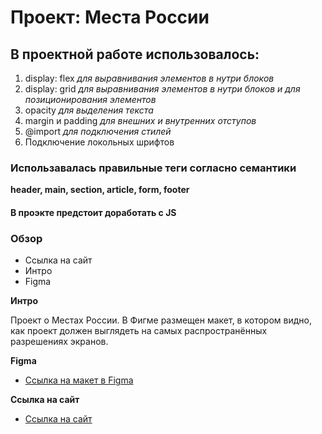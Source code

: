 # Проект: Места России
## В проектной работе использовалось:
1. display: flex *для выравнивания элементов в нутри блоков*
2. display: grid *для выравнивания элементов в нутри блоков и для позиционирования элементов*
3. opacity *для выделения текста*
4. margin и padding *для внешних и внутренних отступов*
5. @import *для подключения стилей*
6. Подключение локольных шрифтов
### Использавалась правильные теги согласно семантики
**header, main, section, article, form, footer**
#### В проэкте предстоит доработать с JS

### Обзор
* Ссылка на сайт
* Интро
* Figma

**Интро**

Проект о Местах России.
В Фигме размещен макет, в котором видно, как проект должен выглядеть на самых распространённых разрешениях экранов.

**Figma**

* [Ссылка на макет в Figma](https://www.figma.com/file/5S2WSbEFL6awjVWJ0NWL8Q/Sprint-3_-Russia-_-desktop-mobile?node-id=28503%3A0)

**Ссылка на сайт**
* [Ссылка на сайт](https://rde161rus.github.io/mesto/)